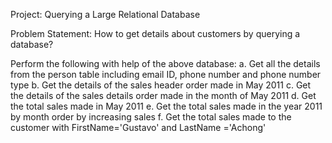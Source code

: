 Project: Querying a Large Relational Database

Problem Statement:
How to get details about customers by querying a database?

Perform the following with help of the above database:
a. Get all the details from the person table including email ID, phone number and phone number type
b. Get the details of the sales header order made in May 2011
c. Get the details of the sales details order made in the month of May 2011
d. Get the total sales made in May 2011
e. Get the total sales made in the year 2011 by month order by increasing sales
f. Get the total sales made to the customer with FirstName='Gustavo' and LastName ='Achong'
